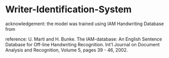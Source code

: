# Writer-Identification-System

acknowledgement: the model was trained using IAM Handwriting Database from 

reference:
U. Marti and H. Bunke. The IAM-database: An English Sentence Database for Off-line Handwriting Recognition. Int'l Journal on Document Analysis and Recognition, Volume 5, pages 39 - 46, 2002.

